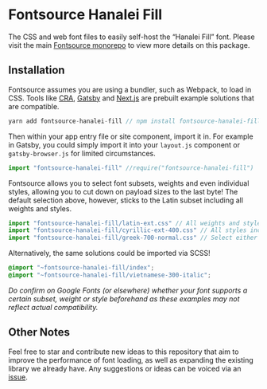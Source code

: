 # Fontsource Hanalei Fill

The CSS and web font files to easily self-host the “Hanalei Fill” font. Please visit the main [Fontsource monorepo](https://github.com/DecliningLotus/fontsource) to view more details on this package.

## Installation

Fontsource assumes you are using a bundler, such as Webpack, to load in CSS. Tools like [CRA](https://create-react-app.dev/), [Gatsby](https://www.gatsbyjs.org/) and [Next.js](https://nextjs.org/) are prebuilt example solutions that are compatible.

```javascript
yarn add fontsource-hanalei-fill // npm install fontsource-hanalei-fill
```

Then within your app entry file or site component, import it in. For example in Gatsby, you could simply import it into your `layout.js` component or `gatsby-browser.js` for limited circumstances.

```javascript
import "fontsource-hanalei-fill" //require("fontsource-hanalei-fill")
```

Fontsource allows you to select font subsets, weights and even individual styles, allowing you to cut down on payload sizes to the last byte! The default selection above, however, sticks to the Latin subset including all weights and styles.

```javascript
import "fontsource-hanalei-fill/latin-ext.css" // All weights and styles included.
import "fontsource-hanalei-fill/cyrillic-ext-400.css" // All styles included.
import "fontsource-hanalei-fill/greek-700-normal.css" // Select either normal or italic.
```

Alternatively, the same solutions could be imported via SCSS!

```scss
@import "~fontsource-hanalei-fill/index";
@import "~fontsource-hanalei-fill/vietnamese-300-italic";
```

_Do confirm on Google Fonts (or elsewhere) whether your font supports a certain subset, weight or style beforehand as these examples may not reflect actual compatibility._

## Other Notes

Feel free to star and contribute new ideas to this repository that aim to improve the performance of font loading, as well as expanding the existing library we already have. Any suggestions or ideas can be voiced via an [issue](https://github.com/DecliningLotus/fontsource/issues).

